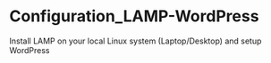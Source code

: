 # Configuration_LAMP-WordPress
Install LAMP on your local Linux system (Laptop/Desktop) and setup WordPress
